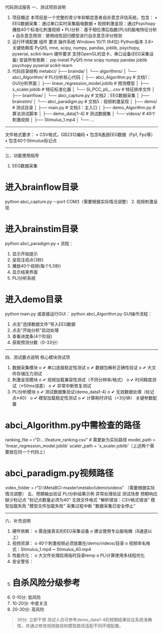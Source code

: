 代码测试报告
一、测试项目说明
1. 项目概述
本项目是一个完整的青少年抑郁症患者自杀意念评估系统，包含：
•	EEG数据采集：通过串口实时采集脑电数据
•	视频刺激呈现：通过Psychopy播放40个标准化刺激视频
•	PLI分析：基于相位滞后指数(PLI)的脑电特征分析
•	自杀意念预测：使用线性回归模型进行自杀意念评分预测
2. 运行环境配置
组件	要求
操作系统	Windows 10/11 (64位)
Python版本	3.8+
关键依赖库	PyQt5, mne, scipy, numpy, pandas, joblib, psychopy, pyserial, scikit-learn
硬件要求	支持OpenGL的显卡，串口设备(EEG采集设备)
安装所有依赖：
pip install PyQt5 mne scipy numpy pandas joblib psychopy pyserial scikit-learn
3. 代码目录结构
metabci/
├── brainda/
│   └── algorithms/
│       └── abci_Algorithm/         # PLI分析核心代码
│           ├── abci_Algorithm.py   # 文档1：GUI分析界面
│           ├── linear_regression_model.joblib   # 预测模型
│           ├── x_scaler.joblib      # 特征标准化器
│           └── SI_PCC_pli_...csv    # 特征排序文件
│
├── brainflow/
│   └── abci_capture.py             # 文档2：EEG数据采集
│
├── brainstim/
│   └── abci_paradigm.py            # 文档5：视频刺激呈现
│
├── demo/                            # 测试目录
│   ├── main.py                      # 文档3：主入口
│   ├── demo_Algorithm.py           # 算法测试脚本
│   ├── demo_data[1-4]              # 测试数据集
│   └── videos/                      # 40个刺激视频
│       ├── Stimulus_1.mp4
│       └── ... 
________________________________________
文件格式要求：
•	CSV格式，GB2312编码
•	包含8通道EEG数据（Fp1, Fpz等）
•	包含40个Stimulus标记点
________________________________________
三、功能使用指导
1. EEG数据采集
# 进入brainflow目录
python abci_capture.py --port COM3（需要根据实际情况调整）
2. 视频刺激呈现
# 进入brainstim目录
python abci_paradigm.py
•	流程： 
1.	显示开始提示
2.	呈现注视点(3秒)
3.	播放40个视频(每个5.5秒)
4.	显示结束界面
3. PLI分析系统
# 进入demo目录
python main.py
或直接运行GUI：
python abci_Algorithm.py
GUI操作流程：
1.	点击"选择数据文件"导入EEG数据
2.	点击"开始分析"启动处理
3.	查看进度条(4个阶段)
4.	获取预测分数（0-33分）
________________________________________
四、测试要点说明
核心模块测试项
1.	数据采集模块
o	✔ 串口连接稳定性测试
o	✔ 数据包解析正确性验证
o	✔ 大文件存储压力测试
2.	刺激呈现模块
o	✔ 视频加载兼容性测试（不同分辨率/格式）
o	✔ 时间精度测试（±50ms误差）
o	✔ 异常中断恢复测试
3.	PLI分析模块
o	✔ 测试数据集验证(demo_data1-4)
o	✔ 无效数据处理（标记点≠40）
o	✔ 模型加载稳定性测试
o	✔ 计算耗时评估（<3分钟）
关键参数配置
# abci_Algorithm.py中需检查的路径
ranking_file = r"D:\...\feature_ranking.csv"  # 需更新为实际路径
model_path = 'linear_regression_model.joblib' 
scaler_path = 'x_scaler.joblib'（上述两个需要放在同一个代码上）

# abci_paradigm.py视频路径
video_folder = r"D:\MetaBCI-master\metabci\demo\videos" （需要根据实际情况调整）
五、预期输出验证
PLI分析结果示例
异常处理验证
测试场景	预期响应
缺少标记点	"标记点数量必须为40"
无效文件格式	"解析错误：CSV格式错误"
模型加载失败	"模型文件加载失败"
采集过程中断	"数据采集已安全停止"
________________________________________
六、补充说明
1.	硬件依赖：
o	需连接真实的EEG采集设备
o	建议使用专业脑电帽（8通道以上）
2.	视频资源：
o	40个刺激视频必须放置在/demo/videos/目录
o	视频命名格式：Stimulus_1.mp4 ~ Stimulus_40.mp4
3.	性能优化：
o	大文件处理启用临时目录temp
o	PLI计算使用多线程优化
4.	安全警告：
5.	# 自杀风险分级参考
6.	0-10分: 低风险
7.	10-20分: 中度关注
8.	20-30分: 高风险
>30分: 立即干预
测试人员可参考demo_data1-4的预期结果验证系统准确性，并通过修改视频路径和模型路径适配不同环境配置。

